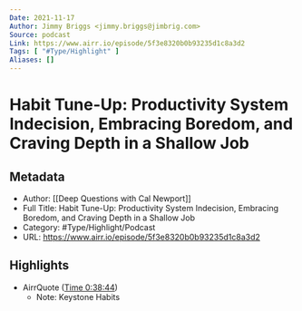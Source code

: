 ```yaml
---
Date: 2021-11-17
Author: Jimmy Briggs <jimmy.briggs@jimbrig.com>
Source: podcast
Link: https://www.airr.io/episode/5f3e8320b0b93235d1c8a3d2
Tags: [ "#Type/Highlight" ]
Aliases: []
---
```

# Habit Tune-Up: Productivity System Indecision, Embracing Boredom, and Craving Depth in a Shallow Job

## Metadata
- Author: [[Deep Questions with Cal Newport]]
- Full Title: Habit Tune-Up: Productivity System Indecision, Embracing Boredom, and Craving Depth in a Shallow Job
- Category: #Type/Highlight/Podcast
- URL: https://www.airr.io/episode/5f3e8320b0b93235d1c8a3d2

## Highlights
- AirrQuote ([Time 0:38:44](https://www.airr.io/quote/5fc530babb807d658830a4b5))
    - Note: Keystone Habits
